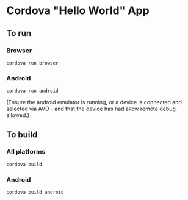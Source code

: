 # Cordova "Hello World" App

## To run

### Browser

```cordova run browser```

### Android

```cordova run android```

(Ensure the android emulator is running, or a device is connected and selected via AVD - and that the device has had allow remote debug allowed.)

## To build

### All platforms

```cordova build```

### Android 

```cordova build android```